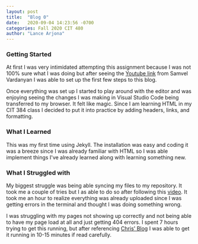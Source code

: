 ```yaml
---
layout: post
title:  "Blog 0"
date:   2020-09-04 14:23:56 -0700
categories: Fall 2020 CIT 480
author: "Lance Arjona"
---
```

<h3>Getting Started</h3>
<p>
At first I was very intimidated attempting this assignment because I was not 100% sure what I was doing but after seeing the <a href="https://www.youtube.com/watch?v=pxua_1vyFck">Youtube link</a> from Samvel Vardanyan I was able to set up the first few steps to this blog.

Once everything was set up I started to play around with the editor and was enjoying seeing the changes I was making in Visual Studio Code being transferred to my browser. It felt like magic. Since I am learning HTML in my CIT 384 class I decided to put it into practice by adding headers, links, and formatting.
</p>
<h3>What I Learned</h3> 
<p>
This was my first time using Jekyll. The installation was easy and coding it was a breeze since I was already familiar with HTML so I was able implement things I've already learned along with learning something new.
</p>

<h3>What I Struggled with</h3>
My biggest struggle was being able syncing my files to my repository. It took me a couple of tries but I as able to do so after following this <a href="https://www.youtube.com/watch?v=wrb7Gge9yoE">video</a>. It took me an hour to realize everything was already uploaded since I was getting errors in the terminal and thought I was doing something wrong. 

I was struggling with my pages not showing up correctly and not being able to have my page load at all and just getting 404 errors. I spent 7 hours trying to get this running, but after referencing <a href="https://christopher-der.github.io/jekyll/update/2020/09/03/blog-0.html">Chris' Blog</a> I was able to get it running in 10-15 minutes if read carefully. 